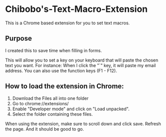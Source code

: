 # Chibobo's-Text-Macro-Extension
This is a Chrome based extension for you to set text macros.

## Purpose
I created this to save time when filling in forms.

This will allow you to set a key on your keyboard that will paste the chosen text you want.
For instance: When I click the "`" key, it will paste my email address.
You can also use the function keys (F1 - F12).

## How to load the extension in Chrome:
1. Download the Files all into one folder
2. Go to chrome://extensions/
3. Enable "Developer mode" and click on "Load unpacked".
4. Select the folder containing these files.

When using the extension, make sure to scroll down and click save. Refresh the page.
And it should be good to go.
